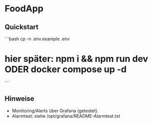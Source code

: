 # FoodApp

## Quickstart
\`\`\`bash
cp -n .env.example .env
# hier später: npm i && npm run dev  ODER docker compose up -d
\`\`\`

## Hinweise
- Monitoring/Alerts über Grafana (getestet).
- Alarmtest: siehe /opt/grafana/README-Alarmtest.txt
